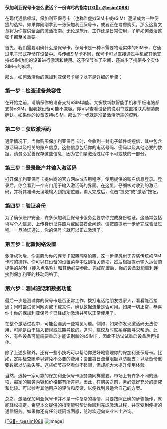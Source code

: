 **保加利亚保号卡怎么激活？一份详尽的指南[[TG💪+ @esim1088](https://t.me/s/esim1088)]**

在现代通信领域，保加利亚保号卡（也称作虚拟SIM卡或eSIM）逐渐成为一种便捷的选择。如果你刚刚拿到一张保加利亚保号卡，或者正在考虑购买，那么这篇文章将为你提供全面的激活指南。无论是旅行、工作还是日常使用，了解如何激活这张卡都至关重要。

首先，我们需要明确什么是保号卡。保号卡是一种不需要物理实体的SIM卡，它通过电子形式存储在设备中。与传统SIM卡不同，保号卡可以直接通过手机或其他支持eSIM功能的设备进行激活和使用。这不仅节省了空间，还减少了携带多个实体SIM卡的麻烦。

那么，如何激活你的保加利亚保号卡呢？以下是详细的步骤：

### 第一步：检查设备兼容性

在开始之前，请确保你的设备支持eSIM功能。大多数新款智能手机和平板电脑都支持eSIM，但老款设备可能不兼容。你可以查看设备的说明书或直接联系制造商确认。如果你的设备支持eSIM，那么下一步就是准备激活所需的资料。

### 第二步：获取激活码

通常情况下，当你购买保加利亚保号卡时，会收到一封电子邮件或短信，其中包含激活码以及相关的账户信息。这些信息包括你的电话号码、密码以及其他必要的数据。请务必妥善保存这些信息，因为它们是激活过程中不可或缺的一部分。

### 第三步：登录账户并输入激活码

打开保加利亚保号卡提供商的官方网站或应用程序，使用提供的账户信息登录。登录后，你会看到一个专门用于输入激活码的界面。在这里，仔细核对收到的激活码，并将其准确无误地输入到指定位置。输入完成后，点击“提交”或“激活”按钮。

### 第四步：验证身份

为了确保账户安全，许多保加利亚保号卡服务会要求你完成身份验证。这通常包括填写个人信息、上传身份证件照片或回答安全问题。请按照提示一步步完成验证过程。一旦验证通过，你的保号卡就可以正式激活了。

### 第五步：配置网络设置

激活成功后，你需要为你的保号卡配置网络设置。这一步骤类似于安装传统的SIM卡时的操作。你可以在设备的设置菜单中找到相关选项，然后根据提示输入运营商提供的APN（接入点名称）和其他必要参数。完成配置后，你的设备就能顺利连接到保加利亚的移动网络了。

### 第六步：测试通话和数据功能

最后一步是测试你的保号卡是否正常工作。拨打电话给朋友或家人，看看能否接通；同时尝试访问网页或下载文件，确认数据流量是否可用。如果一切正常，恭喜你！你的保加利亚保号卡已经成功激活并可以正常使用了。

在整个激活过程中，可能会遇到一些常见问题。例如，如果你发现激活码无法使用，可能是由于输入错误或过期导致的。这时，建议及时联系客服寻求帮助。此外，有些设备可能需要重启才能识别新的eSIM卡，因此不妨试试重启设备后再操作。

除了上述步骤外，还有一些小技巧可以帮助你更好地管理你的保加利亚保号卡。比如，定期检查账单以避免不必要的费用；设置每日流量限额以防超支；以及备份重要数据以防丢失等。这些细节虽然看似不起眼，但却能大大提升使用体验。

当然，选择一家可靠的保加利亚保号卡服务商同样重要。市场上有许多不同的选项，每家的服务内容和价格都有所差异。因此，在购买之前，务必做好充分的研究和比较。可以参考其他用户的评价和反馈，以便找到最适合自己的方案。

总之，激活保加利亚保号卡并不是一件复杂的事情，只要按照正确的步骤操作，就能轻松搞定。希望本文提供的指南能够帮助你顺利完成激活过程，并享受到便捷的通信服务。如果你还有任何疑问或困惑，随时欢迎向专业人士咨询。

[[TG💪+ @esim1088](https://t.me/s/esim1088) ![Image](https://i.postimg.cc/4NQfJmqS/Snipaste-2025-05-13-00-14-12.png)]